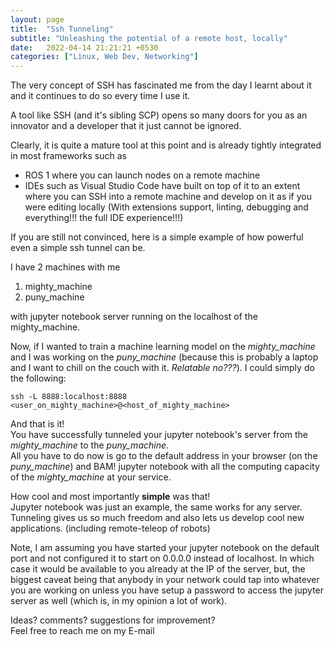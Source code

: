 ```yaml
---
layout: page
title:  "Ssh Tunneling"
subtitle: "Unleashing the potential of a remote host, locally"
date:   2022-04-14 21:21:21 +0530
categories: ["Linux, Web Dev, Networking"]
---
```


The very concept of SSH has fascinated me from the day I learnt about it and it continues to do so every time I use it.  

A tool like SSH (and it's sibling SCP) opens so many doors for you as an innovator and a developer that it just cannot be ignored.  

Clearly, it is quite a mature tool at this point and is already tightly integrated in most frameworks such as 
- ROS 1 where you can launch nodes on a remote machine
- IDEs such as Visual Studio Code have built on top of it to an extent where you can SSH into a remote machine and develop on it as if you were editing locally (With extensions support, linting, debugging and everything!!! the full IDE experience!!!)

If you are still not convinced, here is a simple example of how powerful even a simple ssh tunnel can be.  

I have 2 machines with me 
1. mighty_machine
2. puny_machine  

with jupyter notebook server running on the localhost of the mighty_machine.

Now, if I wanted to train a machine learning model on the *mighty_machine* and I was working on the *puny_machine* (because this is probably a laptop and I want to chill on the couch with it. *Relatable no???*). I could simply do the following:
```
ssh -L 8888:localhost:8888 <user_on_mighty_machine>@<host_of_mighty_machine>
```
And that is it!  
You have successfully tunneled your jupyter notebook's server from the *mighty_machine* to the *puny_machine*.  
All you have to do now is go to the default address in your browser (on the *puny_machine*) and BAM! jupyter notebook with all the computing capacity of the *mighty_machine* at your service.

How cool and most importantly **simple** was that!  
Jupyter notebook was just an example, the same works for any server.  
Tunneling gives us so much freedom and also lets us develop cool new applications. (including remote-teleop of robots)  

Note, I am assuming you have started your jupyter notebook on the default port and not configured it to start on 0.0.0.0 instead of localhost. In which case it would be available to you already at the IP of the server, but, the biggest caveat being that anybody in your network could tap into whatever you are working on unless you have setup a password to access the jupyter server as well (which is, in my opinion a lot of work).


Ideas? comments? suggestions for improvement?  
Feel free to reach me on my E-mail





